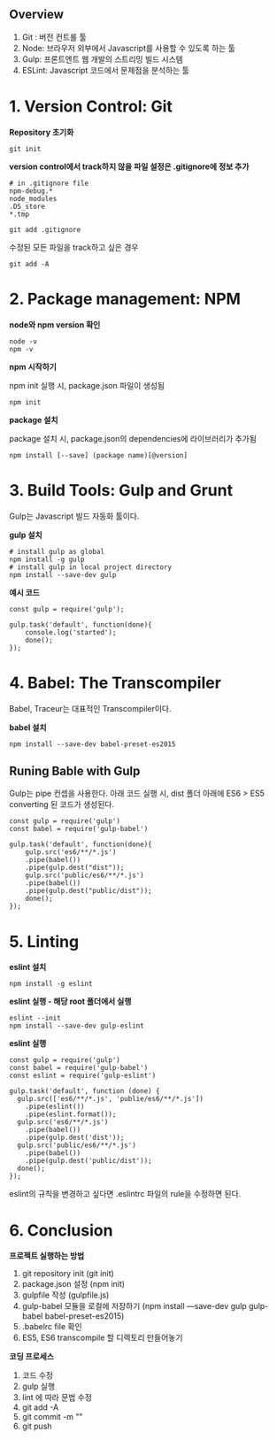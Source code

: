 ## Overview

1. Git : 버전 컨트롤 툴
2. Node: 브라우저 외부에서 Javascript를 사용할 수 있도록 하는 툴
3. Gulp: 프론트엔트 웹 개발의 스트리밍 빌드 시스템
4. ESLint: Javascript 코드에서 문제점을 분석하는 툴

# 1. Version Control: Git

**Repository 초기화**

    git init

**version control에서 track하지 않을 파일 설정은 .gitignore에 정보 추가**

    # in .gitignore file
    npm-debug.*
    node_modules
    .DS_store
    *.tmp
    
    git add .gitignore

수정된 모든 파일을 track하고 싶은 경우

    git add -A

# 2. Package management: NPM

**node와 npm version 확인**

    node -v
    npm -v

**npm 시작하기**

npm init 실행 시, package.json 파일이 생성됨

    npm init

**package 설치** 

package 설치 시, package.json의 dependencies에 라이브러리가 추가됨

    npm install [--save] (package name)[@version] 

# 3. Build Tools: Gulp and Grunt

Gulp는 Javascript 빌드 자동화 툴이다.

**gulp 설치**

    # install gulp as global
    npm install -g gulp
    # install gulp in local project directory
    npm install --save-dev gulp 

**예시 코드**

    const gulp = require('gulp');
    
    gulp.task('default', function(done){
    	console.log('started');
    	done();
    });

# 4. Babel: The Transcompiler

Babel, Traceur는 대표적인 Transcompiler이다.

**babel 설치**

    npm install --save-dev babel-preset-es2015

## Runing Bable with Gulp

Gulp는 pipe 컨셉을 사용한다. 아래 코드 실행 시, dist 폴더 아래에 ES6 > ES5 converting 된 코드가 생성된다. 

    const gulp = require('gulp')
    const babel = require('gulp-babel')
    
    gulp.task('default', function(done){
        gulp.src('es6/**/*.js')
        .pipe(babel())
        .pipe(gulp.dest("dist"));
        gulp.src('public/es6/**/*.js')
        .pipe(babel())
        .pipe(gulp.dest("public/dist"));
        done();
    });

# 5. Linting

**eslint 설치**

    npm install -g eslint

**eslint 실행 - 해당 root 폴더에서 실행**

    eslint --init
    npm install --save-dev gulp-eslint

**eslint 실행**

    const gulp = require('gulp')
    const babel = require('gulp-babel')
    const eslint = require('gulp-eslint')
    
    gulp.task('default', function (done) {
      gulp.src(['es6/**/*.js', 'publie/es6/**/*.js'])
        .pipe(eslint())
        .pipe(eslint.format());
      gulp.src('es6/**/*.js')
        .pipe(babel())
        .pipe(gulp.dest('dist'));
      gulp.src('public/es6/**/*.js')
        .pipe(babel())
        .pipe(gulp.dest('public/dist'));
      done();
    });

eslint의 규칙을 변경하고 싶다면 .eslintrc 파일의 rule을 수정하면 된다.

# 6. Conclusion

**프로젝트 실행하는 방법**

1. git repository init (git init)
2. package.json 설정 (npm init)
3. gulpfile 작성 (gulpfile.js)
4. gulp-babel 모듈을 로컬에 저장하기 (npm install —save-dev gulp gulp-babel babel-preset-es2015)
5. .babelrc file 확인
6. ES5, ES6 transcompile 할 디렉토리 만들어놓기

**코딩 프로세스**

1. 코드 수정
2. gulp 실행
3. lint 에 따라 문법 수정
4. git add -A
5. git commit -m ""
6. git push